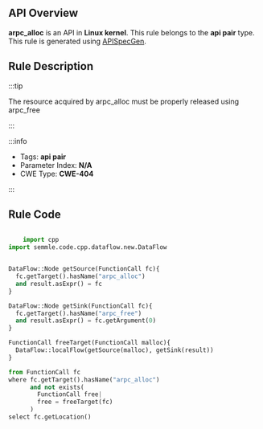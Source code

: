 ---
---


## API Overview
**arpc_alloc** is an API in **Linux kernel**. This rule belongs to the **api pair** type. This rule is generated using [APISpecGen](../../tools/APISpecGen).
## Rule Description

:::tip

The resource acquired by arpc_alloc must be properly released using arpc_free

:::

:::info

- Tags: **api pair**
- Parameter Index: **N/A**
- CWE Type: **CWE-404**

:::

## Rule Code
```python

    import cpp
import semmle.code.cpp.dataflow.new.DataFlow


DataFlow::Node getSource(FunctionCall fc){
  fc.getTarget().hasName("arpc_alloc")
  and result.asExpr() = fc
}

DataFlow::Node getSink(FunctionCall fc){
  fc.getTarget().hasName("arpc_free")
  and result.asExpr() = fc.getArgument(0)
}

FunctionCall freeTarget(FunctionCall malloc){
  DataFlow::localFlow(getSource(malloc), getSink(result))
}

from FunctionCall fc
where fc.getTarget().hasName("arpc_alloc")
      and not exists(
        FunctionCall free| 
        free = freeTarget(fc)
      )
select fc.getLocation()

    
```